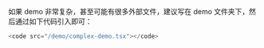 如果 demo 非常复杂，甚至可能有很多外部文件，建议写在 demo 文件夹下，然后通过如下代码引入即可：

```js | pure
<code src="/demo/complex-demo.tsx"></code>
```
